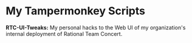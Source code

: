 # My Tampermonkey Scripts

**RTC-UI-Tweaks:** My personal hacks to the Web UI of my organization's internal deployment of Rational Team Concert.
